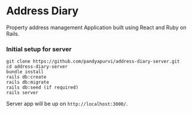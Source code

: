 # Address Diary
Property address management Application built using React and Ruby on Rails.

### Initial setup for server
```
git clone https://github.com/pandyapurvi/address-diary-server.git
cd address-diary-server
bundle install
rails db:create
rails db:migrate
rails db:seed (if required)
rails server

```

Server app will be up on `http://localhost:3000/`.


